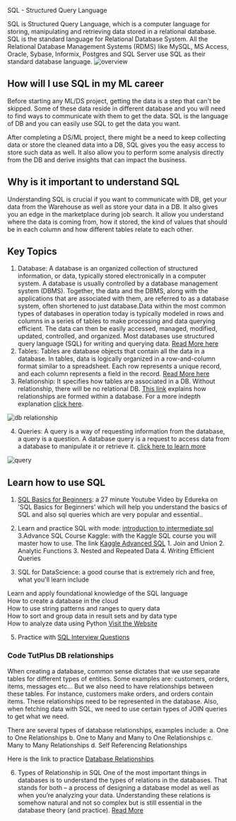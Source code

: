 SQL -  Structured Query Language

SQL is Structured Query Language, which is a computer language for storing, manipulating and retrieving data stored in a relational database.
SQL is the standard language for Relational Database System. All the Relational Database Management Systems (RDMS) like MySQL, MS Access, Oracle, Sybase, Informix, Postgres and SQL Server use SQL as their standard database language. 
![overview](https://www.tutorialspoint.com/sql/images/sql-architecture.jpg)

## How will I use SQL in my ML career
Before starting any ML/DS project, getting the data is a step that can't be skipped. Some of these data reside in different database and you will need to find ways to communicate with them to get the data. SQL is the language of DB and you can easily use SQL to get the data you want.

After completing a DS/ML project, there might be a need to keep collecting data or store the cleaned data into a DB, SQL gives you the easy access to store such data as well. It also allow you to perform some analysis directly from the DB and derive insights that can impact the business.

## Why is it important to understand SQL
Understanding SQL is crucial if you want to communicate with DB, get your data from the Warehouse as well as store your data in a DB. It also gives you an edge in the marketplace during job search. It allow you understand where the data is coming from, how it stored, the kind of values that should be in each column and how different tables relate to each other.

## Key Topics
1. Database: A database is an organized collection of structured information, or data, typically stored electronically in a computer system. A database is usually controlled by a database management system (DBMS). Together, the data and the DBMS, along with the applications that are associated with them, are referred to as a database system, often shortened to just database.Data within the most common types of databases in operation today is typically modeled in rows and columns in a series of tables to make processing and data querying efficient. The data can then be easily accessed, managed, modified, updated, controlled, and organized. Most databases use structured query language (SQL) for writing and querying data. [Read More here](https://www.oracle.com/in/database/what-is-database/)
2. Tables: Tables are database objects that contain all the data in a database. In tables, data is logically organized in a row-and-column format similar to a spreadsheet. Each row represents a unique record, and each column represents a field in the record. [Read More here](https://docs.microsoft.com/en-us/sql/relational-databases/tables/tables?view=sql-server-ver15#:~:text=Tables%20are%20database%20objects%20that,a%20field%20in%20the%20record.)
3. Relationship: It specifies how tables are associated in a DB. Without relationship, there will be no relational DB. [This link](https://www.techrepublic.com/article/relational-databases-defining-relationships-between-database-tables/#:~:text=Database%20relationships%20are%20very%20similar,record%20in%20the%20related%20table.) explains how relationships are formed within a database. For a more indepth explanation [click here](https://condor.depaul.edu/gandrus/240IT/accesspages/relationships.htm). 

![db relationship](https://tr1.cbsistatic.com/hub/i/2015/06/03/7c59d88d-098e-11e5-940f-14feb5cc3d2a/u00320030430ssh01_A.gif)

4. Queries: A query is a way of requesting information from the database, a query is a question. A database query is a request to access data from a database to manipulate it or retrieve it. [click here to learn more](https://www.educative.io/blog/what-is-database-query-sql-nosql)

![query](https://1.bp.blogspot.com/-nfPd26cIiR0/WHc3RFxi6zI/AAAAAAAAHsk/eoSJf-mJxVgSVG9Mb5WRWnBqYiLpYjCiwCLcB/s400/Complex%2BSQL%2BQuery.PNG)

## Learn how to use SQL

1. [SQL Basics for Beginners](https://www.youtube.com/watch?v=zbMHLJ0dY4w): a 27 minute Youtube Video by Edureka on 'SQL Basics for Beginners' which will help you understand the basics of SQL and also sql queries which are very popular and essential.. 
2. Learn and practice SQL with mode: [introduction to intermediate sql](https://mode.com/sql-tutorial/intro-to-intermediate-sql/)
3.Advance SQL Course Kaggle: with the Kaggle SQL course you will master how to use. The link [Kaggle Advanced SQL](https://www.kaggle.com/learn/advanced-sql)
         1. Join and Union
         2. Analytic Functions
         3. Nested and Repeated Data
         4. Writing Efficient Queries

4. SQL for DataScience: a good course that is extremely rich and free, what you'll learn include <br>

Learn and apply foundational knowledge of the SQL language<br>
How to create a database in the cloud<br>
How to use string patterns and ranges to query data<br>
How to sort and group data in result sets and by data type<br>
How to analyze data using Python
[Visit the Website](https://www.edx.org/course/sql-for-data-science?index=product&queryID=42e15053a99ff47b84694f319f1bb15b&position=6)

5. Practice with [SQL Interview Questions](https://learnsql.com/blog/advanced-sql-interview-questions-with-answers/)

### Code TutPlus DB relationships
When creating a database, common sense dictates that we use separate tables for different types of entities. Some examples are: customers, orders, items, messages etc... But we also need to have relationships between these tables. For instance, customers make orders, and orders contain items. These relationships need to be represented in the database. Also, when fetching data with SQL, we need to use certain types of JOIN queries to get what we need.

There are several types of database relationships, examples include:
a. One to One Relationships
b. One to Many and Many to One Relationships
c. Many to Many Relationships
d. Self Referencing Relationships

Here is the link to practice [Database Relationships](https://code.tutsplus.com/articles/sql-for-beginners-part-3-database-relationships--net-8561)

6. Types of Relationship in SQL
One of the most important things in databases is to understand the types of relations in the databases. 
That stands for both – a process of designing a database model as well as when you’re analyzing your data.
Understanding these relations is somehow natural and not so complex but is still essential in the database theory (and practice).
[Read More](https://www.sqlshack.com/learn-sql-types-of-relations/)

